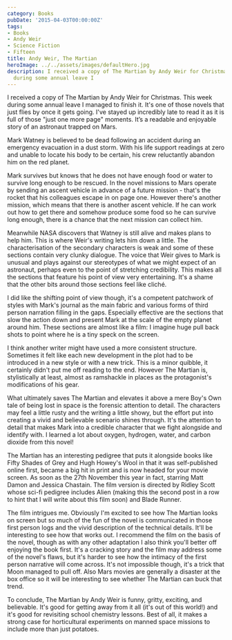 ```yaml
---
category: Books
pubDate: '2015-04-03T00:00:00Z'
tags:
- Books
- Andy Weir
- Science Fiction
- Fifteen
title: Andy Weir, The Martian
heroImage: ../../assets/images/defaultHero.jpg
description: I received a copy of The Martian by Andy Weir for Christmas. This week
  during some annual leave I
---
```

I received a copy of The Martian by Andy Weir for Christmas. This week during some annual leave I managed to finish it. It's one of those novels that just flies by once it gets going. I've stayed up incredibly late to read it as it is full of those "just one more page" moments. It’s a readable and enjoyable story of an astronaut trapped on Mars.

Mark Watney is believed to be dead following an accident during an emergency evacuation in a dust storm. With his life support readings at zero and unable to locate his body to be certain, his crew reluctantly abandon him on the red planet.

Mark survives but knows that he does not have enough food or water to survive long enough to be rescued. In the novel missions to Mars operate by sending an ascent vehicle in advance of a future mission - that's the rocket that his colleagues escape in on page one. However there's another mission, which means that there is another ascent vehicle. If he can work out how to get there and somehow produce some food so he can survive long enough, there is a chance that the next mission can collect him.

Meanwhile NASA discovers that Watney is still alive and makes plans to help him. This is where Weir's writing lets him down a little. The characterisation of the secondary characters is weak and some of these sections contain very clunky dialogue. The voice that Weir gives to Mark is unusual and plays against our stereotypes of what we might expect of an astronaut, perhaps even to the point of stretching credibility. This makes all the sections that feature his point of view very entertaining. It's a shame that the other bits around those sections feel like cliché.

I did like the shifting point of view though, it's a competent patchwork of styles with Mark's journal as the main fabric and various forms of third person narration filling in the gaps. Especially effective are the sections that slow the action down and present Mark at the scale of the empty planet around him. These sections are almost like a film: I imagine huge pull back shots to point where he is a tiny speck on the screen.

I think another writer might have used a more consistent structure. Sometimes it felt like each new development in the plot had to be introduced in a new style or with a new trick. This is a minor quibble, it certainly didn't put me off reading to the end. However The Martian is, stylistically at least, almost as ramshackle in places as the protagonist's modifications of his gear.

What ultimately saves The Martian and elevates it above a mere Boy's Own tale of being lost in space is the forensic attention to detail. The characters may feel a little rusty and the writing a little showy, but the effort put into creating a vivid and believable scenario shines through. It's the attention to detail that makes Mark into a credible character that we fight alongside and identify with. I learned a lot about oxygen, hydrogen, water, and carbon dioxide from this novel!

The Martian has an interesting pedigree that puts it alongside books like Fifty Shades of Grey and Hugh Howey's Wool in that it was self-published online first, became a big hit in print and is now headed for your movie screen. As soon as the 27th November this year in fact, starring Matt Damon and Jessica Chastain. The film version is directed by Ridley Scott whose sci-fi pedigree includes Alien (making this the second post in a row to hint that I will write about this film soon) and Blade Runner.

The film intrigues me. Obviously I'm excited to see how The Martian looks on screen but so much of the fun of the novel is communicated in those first person logs and the vivid description of the technical details. It'll be interesting to see how that works out. I recommend the film on the basis of the novel, though as with any other adaptation I also think you'll better off enjoying the book first. It's a cracking story and the film may address some of the novel's flaws, but it's harder to see how the intimacy of the first person narrative will come across. It's not impossible though, it's a trick that Moon managed to pull off. Also Mars movies are generally a disaster at the box office so it will be interesting to see whether The Martian can buck that trend.

To conclude, The Martian by Andy Weir is funny, gritty, exciting, and believable. It's good for getting away from it all (it's out of this world!) and it's good for revisiting school chemistry lessons. Best of all, it makes a strong case for horticultural experiments on manned space missions to include more than just potatoes.
